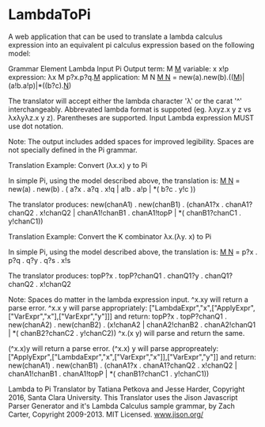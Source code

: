 # LambdaToPi
A web application that can be used to translate a lambda calculus expression into an equivalent pi calculus expression based on the following model:

Grammar Element 	Lambda Input 	Pi Output
term: 	            M           	[M](p)
variable: 	        x 	            x!p
expression: 	    λx M 	        p?x.p?q.[M](q)
application:      	M N 	        [M N](p) = new(a).new(b).(([M](a))|(a!b.a!p)|*((b?c).[N](c))

The translator will accept either the lambda character 'λ' or the carat '^' interchangeably.
Abbrevated lambda format is suppoted (eg. λxyz.x y z vs λxλyλz.x y z).
Parentheses are supported.
Input Lambda expression MUST use dot notation.

Note: The output includes added spaces for improved legibility. Spaces are not specially defined in the Pi grammar.


Translation Example: Convert (λx.x) y to Pi

In simple Pi, using the model described above, the translation is:
[M N](p) = new(a) . new(b) . ( a?x . a?q . x!q | a!b . a!p | *( b?c . y!c ))

The translator produces:
new(chanA1) . new(chanB1) . (chanA1?x . chanA1?chanQ2 . x!chanQ2 | chanA1!chanB1 . chanA1!topP | *( chanB1?chanC1 . y!chanC1))


Translation Example: Convert the K combinator λx.(λy. x) to Pi

In simple Pi, using the model described above, the translation is:
[M N](p) = p?x . p?q . q?y . q?s . x!s

The translator produces:
topP?x . topP?chanQ1 . chanQ1?y . chanQ1?chanQ2 . x!chanQ2


Note: Spaces do matter in the lambda expression input.
^x.xy will return a parse error.
^x.x y will parse appropriately: ["LambdaExpr","x",["ApplyExpr",["VarExpr","x"],["VarExpr","y"]]]
and return: topP?x . topP?chanQ1 . new(chanA2) . new(chanB2) . (x!chanA2 | chanA2!chanB2 . chanA2!chanQ1 | *( chanB2?chanC2 . y!chanC2)) ^x.(x y) will parse and return the same.

(^x.x)y will return a parse error.
(^x.x) y will parse appropreately: ["ApplyExpr",["LambdaExpr","x",["VarExpr","x"]],["VarExpr","y"]]
and return: new(chanA1) . new(chanB1) . (chanA1?x . chanA1?chanQ2 . x!chanQ2 | chanA1!chanB1 . chanA1!topP | *( chanB1?chanC1 . y!chanC1))



Lambda to Pi Translator by Tatiana Petkova and Jesse Harder, Copyright 2016, Santa Clara University.
This Translator uses the Jison Javascript Parser Generator and it's Lambda Calculus sample grammar, by Zach Carter, Copyright 2009-2013. MIT Licensed. www.jison.org/

